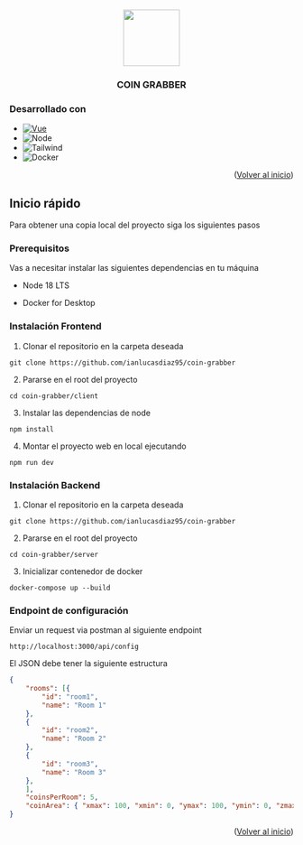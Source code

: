 
<a name="readme-top"></a>

<!-- PROJECT LOGO -->
<br />
<div align="center">
  <img src="https://i.ibb.co/KsDz5Pn/coin.png" width="100" height="100" alt="" title="" class="img-small">
  <h3 align="center">COIN GRABBER</h3>

</div>


### Desarrollado con

* [![Vue][Vue.js]][Vue-url]
* ![Node][Node]
* ![Tailwind][Tailwind]
* ![Docker][Docker]

<p align="right">(<a href="#readme-top">Volver al inicio</a>)</p>


<!-- GETTING STARTED -->
## Inicio rápido

Para obtener una copia local del proyecto siga los siguientes pasos

### Prerequisitos

Vas a necesitar instalar las siguientes dependencias en tu máquina
*  Node 18 LTS

*  Docker for Desktop

### Instalación Frontend

1. Clonar el repositorio en la carpeta deseada
```
git clone https://github.com/ianlucasdiaz95/coin-grabber
```

2. Pararse en el root del proyecto
```
cd coin-grabber/client
```

3. Instalar las dependencias de node
```
npm install
```

4. Montar el proyecto web en local ejecutando
```
npm run dev
```


### Instalación Backend

1. Clonar el repositorio en la carpeta deseada
```
git clone https://github.com/ianlucasdiaz95/coin-grabber
```

2. Pararse en el root del proyecto
```
cd coin-grabber/server
```

3. Inicializar contenedor de docker
```
docker-compose up --build
```

### Endpoint de configuración

Enviar un request via postman al siguiente endpoint

```
http://localhost:3000/api/config
```
El JSON debe tener la siguiente estructura
```json
{
    "rooms": [{
        "id": "room1",
        "name": "Room 1"
    }, 
    {
        "id": "room2",
        "name": "Room 2"
    },
    {
        "id": "room3",
        "name": "Room 3"
    },
    ],
    "coinsPerRoom": 5,
    "coinArea": { "xmax": 100, "xmin": 0, "ymax": 100, "ymin": 0, "zmax": 100, "zmin": 0 }
}
```

<p align="right">(<a href="#readme-top">Volver al inicio</a>)</p>

<!-- MARKDOWN LINKS & IMAGES -->
[Vue.js]: https://img.shields.io/badge/Vue-3-42b883?style=for-the-badge&logo=vuedotjs&logoColor=4FC08D
[Node]: https://img.shields.io/badge/Node-18-026e00?style=for-the-badge&logo=nodedotjs&logoColor=026e00
[Vue-url]: https://vuejs.org/
[Tailwind]: https://img.shields.io/badge/Tailwind-3-1976d2?style=for-the-badge&logo=tailwindcss
[Docker]: https://img.shields.io/badge/Docker-1976d2?style=for-the-badge&logo=docker